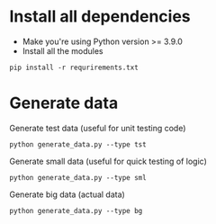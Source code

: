 # Install all dependencies

- Make you're using Python version >= 3.9.0
- Install all the modules
```
pip install -r requrirements.txt
```

# Generate data

Generate test data (useful for unit testing code)
```
python generate_data.py --type tst
```

Generate small data (useful for quick testing of logic)
```
python generate_data.py --type sml
```

Generate big data (actual data)

```
python generate_data.py --type bg
```
